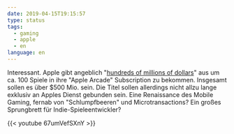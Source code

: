```yaml
---
date: 2019-04-15T19:15:57
type: status
tags:
  - gaming
  - apple
  - en
language: en
---
```


Interessant. Apple gibt angeblich "[hundreds of millions of dollars](https://www.macrumors.com/2019/04/15/apple-arcade-500m-plus-budget-report/)" aus um ca. 100 Spiele in ihre "Apple Arcade" Subscription zu bekommen. Insgesamt sollen es über $500 Mio. sein. Die Titel sollen allerdings nicht allzu lange exklusiv an Apples Dienst gebunden sein. Eine Renaissance des Mobile Gaming, fernab von "Schlumpfbeeren" und Microtransactions? Ein großes Sprungbrett für Indie-Spieleentwickler?

{{< youtube 67umVefSXnY >}}
